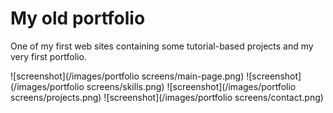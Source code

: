 # My old portfolio

One of my first web sites containing some tutorial-based projects and my very first portfolio.

![screenshot](/images/portfolio screens/main-page.png)
![screenshot](/images/portfolio screens/skills.png)
![screenshot](/images/portfolio screens/projects.png)
![screenshot](/images/portfolio screens/contact.png)

